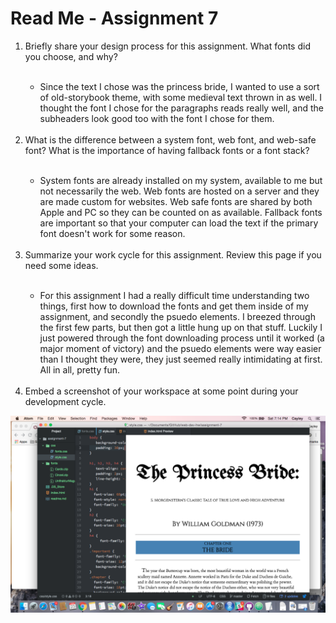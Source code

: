 <h1>Read Me - Assignment 7</h1>

<ol><li>Briefly share your design process for this assignment. What fonts did you choose, and why?</li><br>
  <ul>
  <li>Since the text I chose was the princess bride, I wanted to use a sort of old-storybook theme, with some medieval text thrown in as well. I thought the font I chose for the paragraphs reads really well, and the subheaders look good too with the font I chose for them. </li></ul><br>

<li>What is the difference between a system font, web font, and web-safe font? What is the importance of having fallback fonts or a font stack?</li><br>
  <ul>
  <li>System fonts are already installed on my system, available to me but not necessarily the web. Web fonts are hosted on a server and they are made custom for websites. Web safe fonts are shared by both Apple and PC so they can be counted on as available. Fallback fonts are important so that your computer can load the text if the primary font doesn't work for some reason. </li></ul><br>

<li>Summarize your work cycle for this assignment. Review this page if you need some ideas.</li><br>
  <ul>
  <li>For this assignment I had a really difficult time understanding two things, first how to download the fonts and get them inside of my assignment, and secondly the psuedo elements. I breezed through the first few parts, but then got a little hung up on that stuff. Luckily I just powered through the font downloading process until it worked (a major moment of victory) and the psuedo elements were way easier than I thought they were, they just seemed really intimidating at first. All in all, pretty fun. </li></ul><br>

<li>Embed a screenshot of your workspace at some point during your development cycle.</li></ol>
<img src="./images/screenshot9.png">
